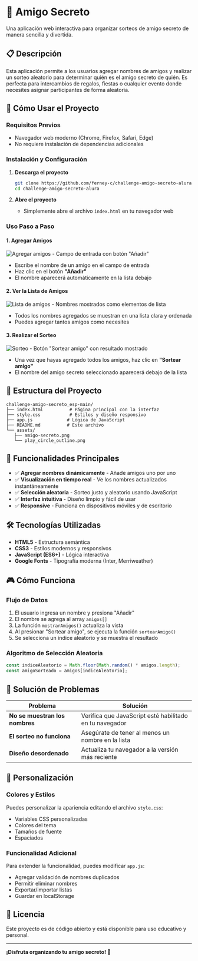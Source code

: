 # 🎁 Amigo Secreto

Una aplicación web interactiva para organizar sorteos de amigo secreto de manera sencilla y divertida.

## 📋 Descripción

Esta aplicación permite a los usuarios agregar nombres de amigos y realizar un sorteo aleatorio para determinar quién es el amigo secreto de quién. Es perfecta para intercambios de regalos, fiestas o cualquier evento donde necesites asignar participantes de forma aleatoria.

## 🚀 Cómo Usar el Proyecto

### Requisitos Previos
- Navegador web moderno (Chrome, Firefox, Safari, Edge)
- No requiere instalación de dependencias adicionales

### Instalación y Configuración

1. **Descarga el proyecto**
   ```bash
   git clone https://github.com/ferney-c/challenge-amigo-secreto-alura.git
   cd challenge-amigo-secreto-alura
   ```

2. **Abre el proyecto**
   - Simplemente abre el archivo `index.html` en tu navegador web

### Uso Paso a Paso

#### 1. Agregar Amigos
![Agregar amigos - Campo de entrada con botón "Añadir"](https://github.com/user-attachments/assets/6f930776-a6dd-4b02-b944-ec136a36d9f6)
- Escribe el nombre de un amigo en el campo de entrada
- Haz clic en el botón **"Añadir"**
- El nombre aparecerá automáticamente en la lista debajo

#### 2. Ver la Lista de Amigos
![Lista de amigos - Nombres mostrados como elementos de lista](https://github.com/user-attachments/assets/b7181214-59d8-4308-848a-59400e2469ee)
- Todos los nombres agregados se muestran en una lista clara y ordenada
- Puedes agregar tantos amigos como necesites

#### 3. Realizar el Sorteo
![Sorteo - Botón "Sortear amigo" con resultado mostrado](https://github.com/user-attachments/assets/7ab99c42-aa39-4c35-b4e5-152003a7a1e6)
- Una vez que hayas agregado todos los amigos, haz clic en **"Sortear amigo"**
- El nombre del amigo secreto seleccionado aparecerá debajo de la lista

## 📁 Estructura del Proyecto

```
challenge-amigo-secreto_esp-main/
├── index.html          # Página principal con la interfaz
├── style.css           # Estilos y diseño responsivo
├── app.js             # Lógica de JavaScript
├── README.md          # Este archivo
└── assets/
   ├── amigo-secreto.png
   └── play_circle_outline.png
```

## 🎯 Funcionalidades Principales

- ✅ **Agregar nombres dinámicamente** - Añade amigos uno por uno
- ✅ **Visualización en tiempo real** - Ve los nombres actualizados instantáneamente
- ✅ **Selección aleatoria** - Sorteo justo y aleatorio usando JavaScript
- ✅ **Interfaz intuitiva** - Diseño limpio y fácil de usar
- ✅ **Responsive** - Funciona en dispositivos móviles y de escritorio

## 🛠️ Tecnologías Utilizadas

- **HTML5** - Estructura semántica
- **CSS3** - Estilos modernos y responsivos
- **JavaScript (ES6+)** - Lógica interactiva
- **Google Fonts** - Tipografía moderna (Inter, Merriweather)

## 🎮 Cómo Funciona

### Flujo de Datos
1. El usuario ingresa un nombre y presiona "Añadir"
2. El nombre se agrega al array `amigos[]`
3. La función `mostrarAmigos()` actualiza la vista
4. Al presionar "Sortear amigo", se ejecuta la función `sortearAmigo()`
5. Se selecciona un índice aleatorio y se muestra el resultado

### Algoritmo de Selección Aleatoria
```javascript
const indiceAleatorio = Math.floor(Math.random() * amigos.length);
const amigoSorteado = amigos[indiceAleatorio];
```

## 🐛 Solución de Problemas

| Problema | Solución |
|----------|----------|
| **No se muestran los nombres** | Verifica que JavaScript esté habilitado en tu navegador |
| **El sorteo no funciona** | Asegúrate de tener al menos un nombre en la lista |
| **Diseño desordenado** | Actualiza tu navegador a la versión más reciente |

## 🎨 Personalización

### Colores y Estilos
Puedes personalizar la apariencia editando el archivo `style.css`:
- Variables CSS personalizadas
- Colores del tema
- Tamaños de fuente
- Espaciados

### Funcionalidad Adicional
Para extender la funcionalidad, puedes modificar `app.js`:
- Agregar validación de nombres duplicados
- Permitir eliminar nombres
- Exportar/importar listas
- Guardar en localStorage

## 📄 Licencia

Este proyecto es de código abierto y está disponible para uso educativo y personal.

---

**¡Disfruta organizando tu amigo secreto! 🎉**
